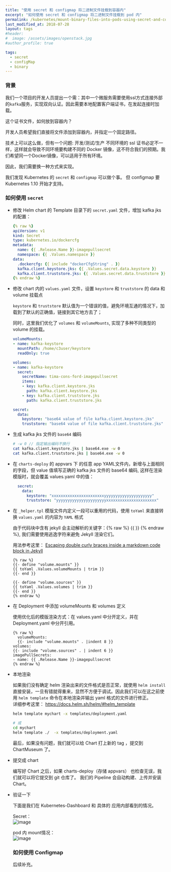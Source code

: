 ```yaml
---
title: "使用 secret 和 configmap 将二进制文件挂载到容器内"
excerpt: "如何使用 secret 和 configmap 将二进制文件挂载到 pod 内"
permalink: /kubernetes/mount-binary-files-into-pods-using-secret-and-configmap
last_modified_at: 2018-07-28
layout: tags
#header:
#  image: /assets/images/openstack.jpg
#author_profile: true

tags:
  - secret
  - configMap
  - binary
---
```


### 背景

我们一个项目的开发人员提出一个需：其中一个微服务需要使用ssl方式连接外部的`kafka`服务，实现双向认证。因此需要本地配置客户端证书，在发起连接时加载。

这个证书文件，如何放到容器内？

开发人员希望我们直接将文件添加到容器内，并指定一个固定路径。  

技术上可以这么做，但有一个问题: 开发/测试/生产 不同环境的 ssl 证书必定不一样，这样就会导致不同环境要构建不同的 Docker 镜像，这不符合我们的预期。我们希望同一个Docker镜像，可以适用于所有环境。

因此，我们需要换一种方式来实现。

我们发现 Kubernetes 的 `secret` 和 `configmap` 可以做个事。 但 configmap 要 Kubernetes 1.10 开始才支持。



### 如何使用 `secret`

- 修改 Helm chart 的 Template 目录下的 `secret.yaml` 文件，增加 kafka jks 的配置：

  ```yaml
  {% raw %}
  apiVersion: v1
  kind: Secret
  type: kubernetes.io/dockercfg
  metadata:
    name: {{ .Release.Name }}-imagepullsecret
    namespace: {{ .Values.namespace }}
  data:
    .dockercfg: {{ include "dockerCfgString" . }}
    kafka.client.keystore.jks: {{ .Values.secret.data.keystore }}
    kafka.client.truststore.jks: {{ .Values.secret.data.truststore }}
  {% endraw %}
  ```

- 修改 chart 内的 `values.yaml` 文件，设置 `keystore` 和 `truststore` 的 data 和 volume 挂载点

  `keystore` 和 `truststore` 默认值为一个错误的值，避免环境互通的情况下，加载到了默认的正确值，链接到其它地方去了；
  
  同时，这里我们优化了 `volumes` 和 `volumeMounts`, 实现了多种不同类型的 volume 的挂载。

  ```yaml
  volumeMounts:
  - name: kafka-keystore
    mountPath: /home/c3user/keystore
    readOnly: true
  
  volumes:
  - name: kafka-keystore
    secret:
      secretName: tima-cons-ford-imagepullsecret
      items:
      - key: kafka.client.keystore.jks
        path: kafka.client.keystore.jks
      - key: kafka.client.truststore.jks
        path: kafka.client.truststore.jks

  secret:
    data:
      keystore: "base64 value of file kafka.client.keystore.jks"
      truststore: "base64 value of file kafka.client.truststore.jks"
  ```

- 生成 kafka jks 文件的 `base64` 编码
  ```bash
  # -w 0 // 指定输出编码不换行
  cat kafka.client.keystore.jks | base64.exe -w 0
  cat kafka.client.truststore.jks | base64.exe -w 0
  ```

- 在 `charts-deploy` 的 appvars 下 的任意 app YAML文件内，新增与上面相同的字段，但 value 值填写正确的 kafka jks 文件的 base64 编码, 这样在渲染模版时，就会覆盖 values.yaml 中的值：

  ```yaml
    secret:
      data:
        keystore: "xxxxxxxxxxxxxxxxxxxxxxxyyyyyyyyyyyyyyyyyyyyy"
        truststore: "yyyyyyyyyyyyyyyyyyyyyyxxxxxxxxxxxxxxxxxxxxxx"
  ```

- 在 `_helper.tpl` 模版文件内定义一段可以重用的代码，使用 `toYaml` 来直接转换 `values.yaml` 的内容为 `YAML` 格式  

  由于代码块中含有 jekyll 会主动解析的关键字：{% raw %} {{ }} {% endraw %}, 我们需要使用逃逸字符来避免 Jekyll 渲染它们。  

  用法参考这里： [Escaping double curly braces inside a markdown code block in Jekyll](https://stackoverflow.com/a/24102537/5723841)

  ```jinja
  {% raw %}
  {{- define "volume.mounts" }}
  {{ toYaml .Values.volumeMounts | trim }}
  {{- end }}
  
  {{- define "volume.sources" }}
  {{ toYaml .Values.volumes | trim }}
  {{- end }}
  {% endraw %}
  ```

- 在 Deployment 中添加 volumeMounts 和 volumes 定义

  使用优化后的模版渲染方式：在 values.yaml 中分开定义，并在 Deployment.yaml 中分开引用。

  ```jinja
  {% raw %}
    volumeMounts:
    {{- include "volume.mounts" . |indent 8 }}
  volumes:
  {{- include "volume.sources" . | indent 6 }}
  imagePullSecrets:
  - name: {{ .Release.Name }}-imagepullsecret
  {% endraw %}
  ```

- 本地渲染

  如果我们没有确定 helm 渲染出来的文件格式是否正常，就使用 `helm install` 直接安装，一旦有错就得重来，显然不方便于调试。因此我们可以在这之前使用 `helm template` 命令在本地渲染并输出 yaml 格式的文件进行修正。  
详细参考这里： https://docs.helm.sh/helm/#helm_template
  ```bash
  helm template mychart -x templates/deployment.yaml
  
  # 或
  cd mychart
  helm template ./  -x templates/deployment.yaml
  ```
  
  最后，如果没有问题，我们就可以给 Chart 打上新的 tag ，提交到 ChartMuseum 了。

- 提交成 chart
  
  编写好 Chart 之后，如果 charts-deploy（存储 appvars） 也检查无误，我们就可以将它提交到 git 仓库了。 我们的 Pipeline 会自动构建、上传并安装 Chart。

- 验证一下

  下面是我们在 Kubernetes-Dashboard 和 具体的 应用内部看到的情况。  
  
  Secret：  
  ![image](http://ws4.sinaimg.cn/large/6ee6fa3egy1fuw7ux88l0j20dh0cwq3k.jpg)  
  
  pod 内 mount情况：  
  ![image](http://wx1.sinaimg.cn/large/6ee6fa3egy1fuw7ylpb57j20oi02o0sz.jpg)
  
  
  ### 如何使用 Configmap
  
  后续补充。